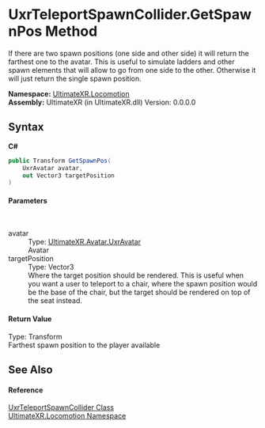 # UxrTeleportSpawnCollider.GetSpawnPos Method 
 

If there are two spawn positions (one side and other side) it will return the farthest one to the avatar. This is useful to simulate ladders and other spawn elements that will allow to go from one side to the other. Otherwise it will just return the single spawn position.

**Namespace:**&nbsp;<a href="N_UltimateXR_Locomotion">UltimateXR.Locomotion</a><br />**Assembly:**&nbsp;UltimateXR (in UltimateXR.dll) Version: 0.0.0.0

## Syntax

**C#**<br />
``` C#
public Transform GetSpawnPos(
	UxrAvatar avatar,
	out Vector3 targetPosition
)
```


#### Parameters
&nbsp;<dl><dt>avatar</dt><dd>Type: <a href="T_UltimateXR_Avatar_UxrAvatar">UltimateXR.Avatar.UxrAvatar</a><br />Avatar</dd><dt>targetPosition</dt><dd>Type: Vector3<br />Where the target position should be rendered. This is useful when you want a user to teleport to a chair, where the spawn position would be the base of the chair, but the target should be rendered on top of the seat instead.</dd></dl>

#### Return Value
Type: Transform<br />Farthest spawn position to the player available

## See Also


#### Reference
<a href="T_UltimateXR_Locomotion_UxrTeleportSpawnCollider">UxrTeleportSpawnCollider Class</a><br /><a href="N_UltimateXR_Locomotion">UltimateXR.Locomotion Namespace</a><br />